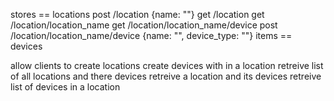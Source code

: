 stores == locations
 post /location {name: ""}
 get /location
 get /location/location_name
 get /location/location_name/device
 post /location/location_name/device {name: "", device_type: ""}
items == devices

allow clients to create locations
create devices with in a location
retreive list of all locations and there devices
retreive a location and its devices
retreive list of devices in a location